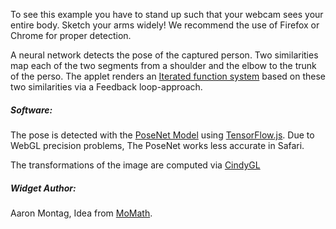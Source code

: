 To see this example you have to stand up such that your webcam sees your entire body. Sketch your arms widely! We recommend the use of Firefox or Chrome for proper detection.

A neural network detects the pose of the captured person. Two similarities map each of the two segments from a shoulder and the elbow to the trunk of the perso. The applet renders an [Iterated function system](https://en.wikipedia.org/wiki/Iterated_function_system) based on these two similarities via a Feedback loop-approach.


##### Software:
  The pose is detected with the [PoseNet Model](https://github.com/tensorflow/tfjs-models/tree/master/posenet) using [TensorFlow.js](https://js.tensorflow.org/). Due to WebGL precision problems, The PoseNet works less accurate in Safari.
  
  The transformations of the image are computed via [CindyGL](https://cindyjs.org/docs/cindygltutorial/)

##### Widget Author:
  Aaron Montag, Idea from [MoMath](https://momath.org/).

